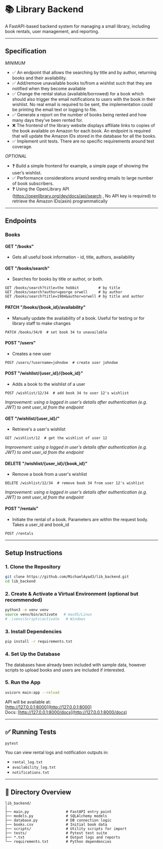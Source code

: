 # 📚 Library Backend

A FastAPI-based backend system for managing a small library, including book rentals, user management, and reporting.

---

## Specification
*MINIMUM*
- ✅ An endpoint that allows the searching by title and by author, returning books and their availability.
- ✅ Add/remove unavailable books to/from a wishlist such that they are notified when they become available
- ✅ Change the rental status (available/borrowed) for a book which should also trigger the email notifications to users with the book in their wishlist. No real email is required to be sent, the implementation could be printing the email text or logging to file.
- ✅ Generate a report on the number of books being rented and how many days they’ve been rented for.
- ❌ The frontend of the library website displays affiliate links to copies of the book available on Amazon for each book. An endpoint is required that will update the Amazon IDs stored in the database for all the books.
- ✅ Implement unit tests. There are no specific requirements around test coverage.
  
*OPTIONAL*
- ❓ Build a simple frontend for example, a simple page of showing the user’s wishlist.
- ✅ Performance considerations around sending emails to large number of book subscribers.
- ❓ Using the OpenLibrary API (https://openlibrary.org/dev/docs/api/search , No API key is required) to retrieve the Amazon IDs(asin) programmatically
---

## Endpoints

### Books

#### GET "/books"
-  Gets all useful book information - id, title, authors, availability

#### GET "/books/search"
-  Searches for books by title or author, or both.
```http
GET /books/search?title=the hobbit         # by title
GET /books/search?author=george orwell     # by author
GET /books/search?title=1984&author=orwell # by title and author
```

#### PATCH "/books/{book_id}/availability"
-  Manually update the availability of a book. Useful for testing or for library staff to make changes
```http
PATCH /books/34/0  # set book 34 to unavailable
```

#### POST "/users"
-  Creates a new user
```http
POST /users/?username=johndoe  # create user johndoe
```

#### POST "/wishlist/{user_id}/{book_id}"
-  Adds a book to the wishlist of a user
```http
POST /wishlist/12/34  # add book 34 to user 12's wishlist
```
  *Improvement: using a logged in user's details after authentication (e.g. JWT) to omit user_id from the endpoint*
  
#### GET "/wishlist/{user_id}/"
-  Retrieve's a user's wishlist
```http
GET /wishlist/12  # get the wishlist of user 12
```
  *Improvement: using a logged in user's details after authentication (e.g. JWT) to omit user_id from the endpoint*

#### DELETE "/wishlist/{user_id}/{book_id}"
-  Remove a book from a user's wishlist
```http
DELETE /wishlist/12/34  # remove book 34 from user 12's wishlist
```
  *Improvement: using a logged in user's details after authentication (e.g. JWT) to omit user_id from the endpoint*
  
#### POST "/rentals"
-  Initiate the rental of a book. Parameters are within the request body. Takes a user_id and book_id
```http
POST /rentals
```
---

## Setup Instructions

### 1. Clone the Repository

```bash
git clone https://github.com/MichaelAyad3/lib_backend.git
cd lib_backend
```

### 2. Create & Activate a Virtual Environment (optional but recommended)

```bash
python3 -m venv venv
source venv/bin/activate   # macOS/Linux
# .\venv\Scripts\activate   # Windows
```

### 3. Install Dependencies

```bash
pip install -r requirements.txt
```

### 4. Set Up the Database

The databases have already been included with sample data, however scripts to upload books and users are included if interested.

### 5. Run the App

```bash
uvicorn main:app --reload
```

API will be available at:  
[http://127.0.0.1:8000](http://127.0.0.1:8000)  
Docs: [http://127.0.0.1:8000/docs](http://127.0.0.1:8000/docs)

---

## ✅ Running Tests

```bash
pytest
```

You can view rental logs and notification outputs in:
- `rental_log.txt`
- `availability_log.txt`
- `notifications.txt`

---

## 📁 Directory Overview

```
lib_backend/
│
├── main.py                 # FastAPI entry point
├── models.py               # SQLAlchemy models
├── database.py             # DB connection logic
├── books.csv               # Initial book data
├── scripts/                # Utility scripts for import
├── tests/                  # Pytest test suite
├── *.txt                   # Output logs and reports
└── requirements.txt        # Python dependencies
```

